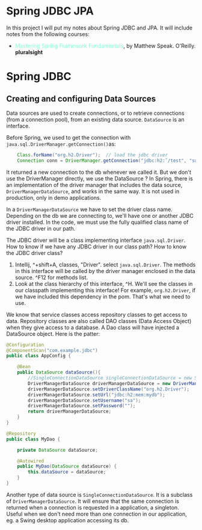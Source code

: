 # Spring JDBC JPA
In this project I will put my notes about Spring JDBC and JPA. It will include notes from the following courses: 
- <span style="color:aquamarine">Mastering Spring Framework Fundamentals</span>, by Matthew Speak. O'Reilly. **pluralsight**

# Spring JDBC

## Creating and configuring Data Sources
Data sources are used to create connections, or to retrieve connections (from a connection pool), from an existing data source. `DataSource` is an interface.

Before Spring, we used to get the connection with `java.sql.DriverManager.getConnection()`as:
```java
    Class.forName("org.h2.Driver");  // load the jdbc driver
    Connection conn = DriverManager.getConnection("jdbc:h2:˜/test", "sa", "sa");
```
It returned a new connection to the db whenever we called it. But we don't use the DriverManager directly, we use the DataSource ? In Spring, there is an implementation of the driver manager that includes the data source, `DriverManagerDataSource`, and works in the same way. It is not used in production, only in demo applications.

In a `DriverManagerDataSource` we have to set the driver class name. Depending on the db we are connecting to, we'll have one or another JDBC driver installed. In the code, we must use the fully qualified class name of the JDBC driver in our path.  

The JDBC driver will be a class implementing interface `java.sql.Driver`.
How to know if we have any JDBC driver in our class path? How to know the JDBC driver class?
1. Intellij, ^+shift+A, classes, "Driver". select `java.sql.Driver`. The methods in this interface will be called by the driver manager enclosed in the data source. ^F12 for methods list.
2. Look at the class hierarchy of this interface, ^H. We'll see the classes in our classpath implementing this interface! For example, `org.h2.Driver`, if we have included this dependency in the pom. That's what we need to use.

We know that service classes access repository classes to get access to data. Repository classes are also called DAO classes (Data Access Object) when they give access to a database. A Dao class will have injected a DataSource object. Here is the patter:
```java
@Configuration
@ComponentScan("com.example.jdbc")
public class AppConfig {

    @Bean
    public DataSource dataSource(){
        //SingleConnectionDataSource singleConnectionDataSource = new SingleConnectionDataSource();
        DriverManagerDataSource driverManagerDataSource = new DriverManagerDataSource();
        driverManagerDataSource.setDriverClassName("org.h2.Driver");
        driverManagerDataSource.setUrl("jdbc:h2:mem:mydb");
        driverManagerDataSource.setUsername("sa");
        driverManagerDataSource.setPassword("");
        return driverManagerDataSource;
    }
}
```
```java
@Repository
public class MyDao {

    private DataSource dataSource;

    @Autowired
    public MyDao(DataSource dataSource) {
        this.dataSource = dataSource;
    }
}
```

Another type of data source is `SingleConnectionDataSource`. It is a subclass of `DriverManagerDataSource`. It will ensure that the same connection is returned when a connection is requested in a application, a singleton. Useful when we don't need more than one connection in our application, eg. a Swing desktop application accessing its db. 

##

